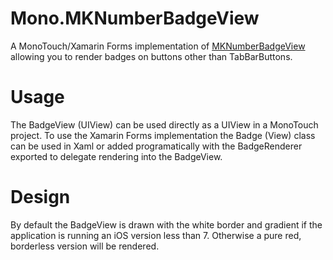 # Mono.MKNumberBadgeView

A MonoTouch/Xamarin Forms implementation of [MKNumberBadgeView](https://github.com/michaelkamprath/iPhoneMK/blob/master/Views/MKNumberBadgeView/MKNumberBadgeView.m)
allowing you to render badges on buttons other than TabBarButtons.

# Usage

The BadgeView (UIView) can be used directly as a UIView in a MonoTouch project.  To use the Xamarin Forms implementation
the Badge (View) class can be used in Xaml or added programatically with the BadgeRenderer exported to delegate rendering into the BadgeView.

# Design

By default the BadgeView is drawn with the white border and gradient if the application is running an iOS version less than 7.  Otherwise
a pure red, borderless version will be rendered.
